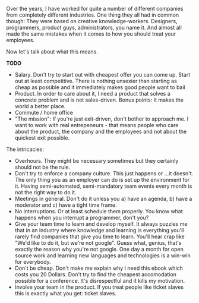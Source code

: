 Over the years, I have worked for quite a number of different companies from completely different industries.
One thing they all had in common though: They were based on creative knowledge-workers. Designers, programmers, product guys, administrators, you name it.
And almost all made the same mistakes when it comes to how you should treat your employees.

Now let's talk about what this means.

__TODO__

- Salary. Don't try to start out with cheapest offer you can come up. Start out at least competitive. There is nothing unsexier than starting as cheap as possible and it immediately makes good people want to bail
- Product. In order to care about it, I need a product that solves a concrete problem and is not sales-driven. Bonus points: It makes the world a better place.
- Commute / home office
- "The mission": If you're just exit-driven, don't bother to approach me. I want to work with real entrepeneurs - that means people who care about the product, the company and the employees and not about the quickest exit possible.

The intricacies:

- Overhours. They might be necessary sometimes but they certainly should not be the rule.
- Don't try to enforce a company culture. This just happens or ...it doesn't. The only thing you as an employer can do is set up the environment for it. Having semi-automated, semi-mandatory team events every month is not the right way to do it.
- Meetings in general. Don't do it unless you a) have an agenda, b) have a moderator and c) have a tight time frame.
- No interruptions. Or at least schedule them properly. You know what happens when you interrupt a programmer, don't you?
- Give your team time to learn and develop myself. It always puzzles me that in an industry where knowledge and learning is everything you'll rarely find companies that give you time to learn. You'll hear crap like "We'd like to do it, but we're not google". Guess what, genius, that's exactly the reason why you're not google. One day a month for open source work and learning new languages and technologies is a win-win for everybody.
- Don't be cheap. Don't make me explain why I need this ebook which costs you 20 Dollars. Don't try to find the cheapest accomodation possible for a conference. It's  disrespectful and it kills my motivation.
- Involve your team in the product. If you treat people like ticket slaves this is exactly what you get: ticket slaves.



